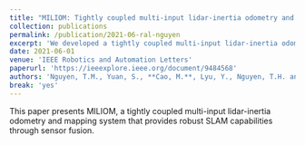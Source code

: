 ```yaml
---
title: "MILIOM: Tightly coupled multi-input lidar-inertia odometry and mapping"
collection: publications
permalink: /publication/2021-06-ral-nguyen
excerpt: 'We developed a tightly coupled multi-input lidar-inertia odometry and mapping system for robust SLAM.'
date: 2021-06-01
venue: 'IEEE Robotics and Automation Letters'
paperurl: 'https://ieeexplore.ieee.org/document/9484568'
authors: 'Nguyen, T.M., Yuan, S., **Cao, M.**, Lyu, Y., Nguyen, T.H. and Xie, L.'
break: 'yes'
---
```


This paper presents MILIOM, a tightly coupled multi-input lidar-inertia odometry and mapping system that provides robust SLAM capabilities through sensor fusion. 